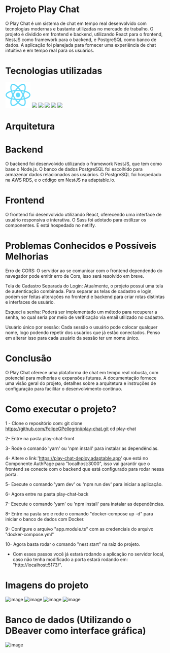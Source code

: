 # Projeto Play Chat

O Play Chat é um sistema de chat em tempo real desenvolvido com tecnologias modernas e bastante utilizadas no mercado de trabalho. O projeto é dividido em frontend e backend, utilizando React para o frontend, NestJS como framework para o backend, e PostgreSQL como banco de dados. A aplicação foi planejada para fornecer uma experiência de chat intuitiva e em tempo real para os usuários.

# Tecnologias utilizadas

<div display="flex" padding-left="10px">
  <img width="80px" src="https://raw.githubusercontent.com/devicons/devicon/1119b9f84c0290e0f0b38982099a2bd027a48bf1/icons/react/react-original.svg">
<img width="80px" src="https://sass-lang.com/assets/img/styleguide/seal-color.png">
<img width="80px"  src="https://raw.githubusercontent.com/microsoft/TypeScript-Website/f407e1ae19e5e990d9901ac8064a32a8cc60edf0/packages/typescriptlang-org/static/branding/ts-logo-512.svg">
<img width="80px" src="https://seeklogo.com/images/N/nodejs-logo-54107C5EDD-seeklogo.com.png?v=638179441380000000">
<img width="80px"  src="https://upload.wikimedia.org/wikipedia/commons/thumb/a/a8/NestJS.svg/1200px-NestJS.svg.png">
<img width="80px" src="https://upload.wikimedia.org/wikipedia/commons/thumb/2/29/Postgresql_elephant.svg/993px-Postgresql_elephant.svg.png">
</div>



# Arquitetura

# Backend

O backend foi desenvolvido utilizando o framework NestJS, que tem como base o Node.js. O banco de dados PostgreSQL foi escolhido para armazenar dados relacionados aos usuários.
O PostgreSQL foi hospedado na AWS RDS, e o código em NestJS na adaptable.io.

# Frontend

O frontend foi desenvolvido utilizando React, oferecendo uma interface de usuário responsiva e interativa. O Sass foi adotado para estilizar os componentes. E está hospedado no netlify.

# Problemas Conhecidos e Possíveis Melhorias

Erro de CORS: O servidor ao se comunicar com o frontend dependendo do navegador pode emitir erro de Cors, isso será resolvido em breve.

Tela de Cadastro Separada do Login: Atualmente, o projeto possui uma tela de autenticação combinada. Para separar as telas de cadastro e login, podem ser feitas alterações no frontend e backend para criar rotas distintas e interfaces de usuário.

Esqueci a senha: Poderá ser implementado um método para recuperar a senha, no qual seria por meio de verificação via email utilizado no cadastro.

Usuário único por sessão: Cada sessão o usuário pode colocar qualquer nome, logo podendo repetir dos usuários que já estão conectados. Penso em alterar isso para cada usuário da sessão ter um nome único.

# Conclusão 

O Play Chat oferece uma plataforma de chat em tempo real robusta, com potencial para melhorias e expansões futuras. A documentação fornece uma visão geral do projeto, detalhes sobre a arquitetura e instruções de configuração para facilitar o desenvolvimento contínuo.

# Como executar o projeto?

1 - Clone o repositório com: git clone https://github.com/FelipeGPellegrini/play-chat.git
                             cd play-chat

2- Entre na pasta play-chat-front

3- Rode o comando 'yarn' ou 'npm install' para instalar as dependências.

4- Altere o link:'https://play-chat-deploy.adaptable.app' que está no Componente AuthPage para "localhost:3000", isso vai garantir que o frontend se conecte com o backend que está configurado para rodar nessa porta.

5- Execute o comando 'yarn dev' ou 'npm run dev' para iniciar a aplicação.

6- Agora entre na pasta play-chat-back

7- Execute o comando 'yarn' ou 'npm install' para instalar as dependências.

8- Entre na pasta src e rode o comando "docker-compose up -d" para iniciar o banco de dados com Docker.

9- Configure o arquivo "app.module.ts" com as credenciais do arquivo "docker-compose.yml"

10- Agora basta rodar o comando "nest start" na raíz do projeto.

- Com esses passos você já estará rodando a aplicação no servidor local, caso não tenha modificado a porta estará rodando em: "http://localhost:5173/".


# Imagens do projeto

![image](https://github.com/FelipeGPellegrini/play-chat/assets/107892258/402ddb7c-0750-493f-95bc-bc6be4a14c09)
![image](https://github.com/FelipeGPellegrini/play-chat/assets/107892258/43b60143-6d68-4c80-8078-0305c1c7a5f8)
![image](https://github.com/FelipeGPellegrini/play-chat/assets/107892258/53eec75e-1f63-4486-9ab0-7bdb0a8baf4f)
![image](https://github.com/FelipeGPellegrini/play-chat/assets/107892258/3194c5a6-8794-4348-bb77-8501aeb15dd8)

# Banco de dados (Utilizando o DBeaver como interface gráfica)
![image](https://github.com/FelipeGPellegrini/play-chat/assets/107892258/68427aae-83c1-41c5-ae2d-82274247ca4c)




